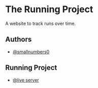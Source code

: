 
# The Running Project

A website to track runs over time.


## Authors

- [@smallnumbers0](https://www.github.com/smallnumbers0)

## Running Project
- [@live server](https://running-project.fly.dev/)

